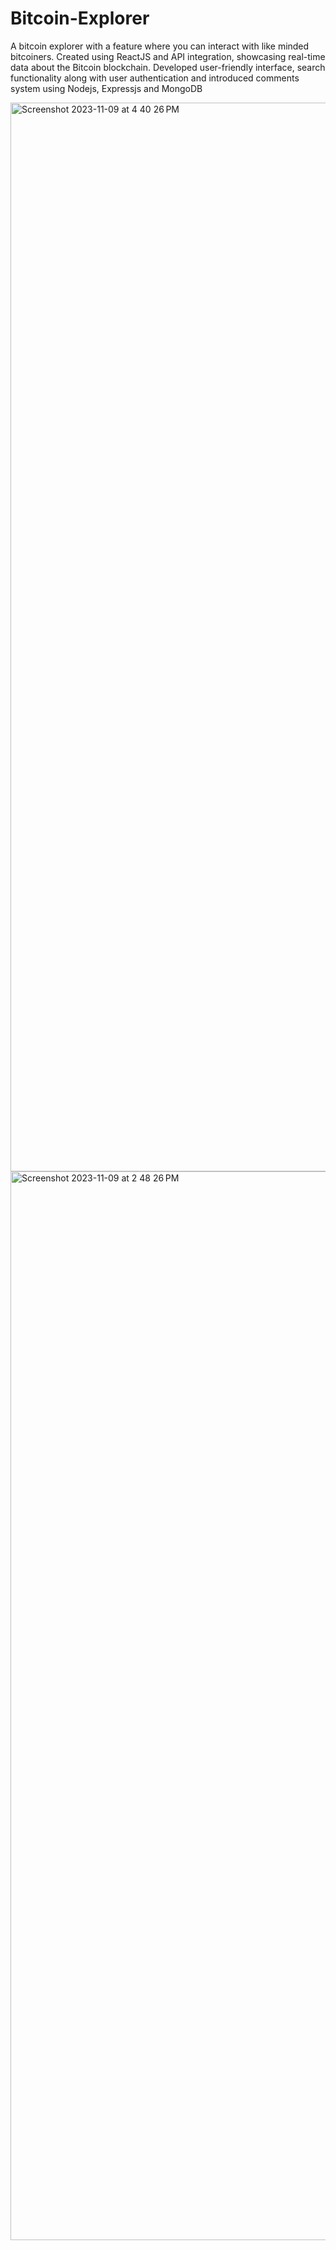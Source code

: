 # Bitcoin-Explorer
A bitcoin explorer with a feature where you can interact with like minded bitcoiners.
Created using ReactJS and API integration, showcasing real-time data about the Bitcoin blockchain. 
Developed user-friendly interface, search functionality along with user authentication and introduced comments system using Nodejs, Expressjs and MongoDB


<img width="1710" alt="Screenshot 2023-11-09 at 4 40 26 PM" src="https://github.com/tusharpasricha/Bitcoin-Explorer/assets/72183174/bccac6fa-8c1e-4ede-b133-5305996987bf">

<img width="1710" alt="Screenshot 2023-11-09 at 2 48 26 PM" src="https://github.com/tusharpasricha/Bitcoin-Explorer/assets/72183174/dba61871-ac5c-4af6-b0f3-e2867d2840c2">

